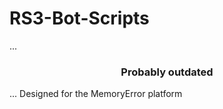 # RS3-Bot-Scripts
...
<h3 align="center">Probably outdated</h3>
...
Designed for the MemoryError platform
